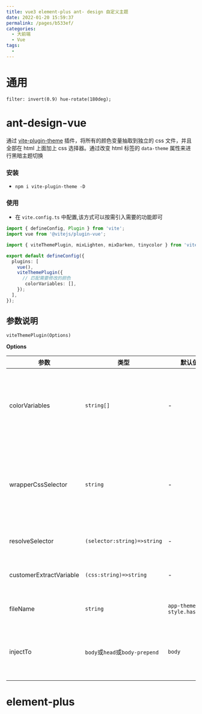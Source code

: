 ```yaml
---
title: vue3 element-plus ant- design 自定义主题
date: 2022-01-20 15:59:37
permalink: /pages/b533ef/
categories:
  - 大前端
  - Vue
tags:
  - 
---
```

# 通用

`filter: invert(0.9) hue-rotate(180deg);`

# ant-design-vue

通过 [vite-plugin-theme](https://github.com/anncwb/vite-plugin-theme) 插件，将所有的颜色变量抽取到独立的 css 文件，并且全部在 html 上面加上 css 选择器。通过改变 html 标签的 `data-theme` 属性来进行黑暗主题切换



### 安装

-  `npm i vite-plugin-theme -D`

### 使用

- 在 `vite.config.ts` 中配置,该方式可以按需引入需要的功能即可

```ts
import { defineConfig, Plugin } from 'vite';
import vue from '@vitejs/plugin-vue';

import { viteThemePlugin, mixLighten, mixDarken, tinycolor } from 'vite-plugin-theme';

export default defineConfig({
  plugins: [
    vue(),
    viteThemePlugin({
      // 匹配需要修改的颜色
       colorVariables: [],
    });
  ],
});
```

## 参数说明

```
viteThemePlugin(Options)
```

**Options**

| 参数                    | 类型                           | 默认值                     | 说明                                                  |
| ----------------------- | ------------------------------ | -------------------------- | ----------------------------------------------------- |
| colorVariables          | `string[]`                     | -                          | 如果 css 内包含在该数组内的颜色值，则会抽取出 css     |
| wrapperCssSelector      | `string`                       | -                          | 通用外层选择器。可以传入 'body'等用用选择器来提高层级 |
| resolveSelector         | `(selector:string)=>string`    | -                          | 自定义选择器转换                                      |
| customerExtractVariable | `(css:string)=>string`         | -                          | 自定义 css 匹配颜色抽取逻辑                           |
| fileName                | `string`                       | `app-theme-style.hash.css` | 打包后输出的文件名                                    |
| injectTo                | `body`或`head`或`body-prepend` | `body`                     | 生产环境加载的 css 注入到那个标签体                   |

## 



# element-plus

